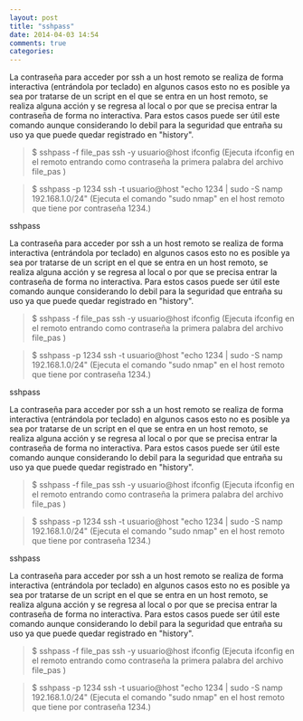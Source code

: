```yaml
---
layout: post
title: "sshpass"
date: 2014-04-03 14:54
comments: true
categories: 
---
```

La contraseña para acceder por ssh a un host remoto se realiza de forma interactiva (entrándola por teclado) en algunos casos esto no es posible ya sea por tratarse de un script en el que se entra en un host remoto, se realiza alguna acción y se regresa al local o por que se precisa entrar la contraseña de forma no interactiva. Para estos casos puede ser útil este comando aunque considerando lo debil para la seguridad que entraña su uso ya que puede quedar registrado en "history". 

>$ sshpass -f file_pas ssh -y usuario@host ifconfig (Ejecuta ifconfig en el remoto entrando como contraseña la primera palabra del archivo file_pas ) 

>$ sshpass -p 1234 ssh -t usuario@host "echo 1234 | sudo -S namp 192.168.1.0/24" (Ejecuta el comando "sudo nmap" en el host remoto que tiene por contraseña 1234.)

sshpass 

La contraseña para acceder por ssh a un host remoto se realiza de forma interactiva (entrándola por teclado) en algunos casos esto no es posible ya sea por tratarse de un script en el que se entra en un host remoto, se realiza alguna acción y se regresa al local o por que se precisa entrar la contraseña de forma no interactiva. Para estos casos puede ser útil este comando aunque considerando lo debil para la seguridad que entraña su uso ya que puede quedar registrado en "history". 

>$ sshpass -f file_pas ssh -y usuario@host ifconfig (Ejecuta ifconfig en el remoto entrando como contraseña la primera palabra del archivo file_pas ) 

>$ sshpass -p 1234 ssh -t usuario@host "echo 1234 | sudo -S namp 192.168.1.0/24" (Ejecuta el comando "sudo nmap" en el host remoto que tiene por contraseña 1234.)

sshpass 

La contraseña para acceder por ssh a un host remoto se realiza de forma interactiva (entrándola por teclado) en algunos casos esto no es posible ya sea por tratarse de un script en el que se entra en un host remoto, se realiza alguna acción y se regresa al local o por que se precisa entrar la contraseña de forma no interactiva. Para estos casos puede ser útil este comando aunque considerando lo debil para la seguridad que entraña su uso ya que puede quedar registrado en "history". 

>$ sshpass -f file_pas ssh -y usuario@host ifconfig (Ejecuta ifconfig en el remoto entrando como contraseña la primera palabra del archivo file_pas ) 

>$ sshpass -p 1234 ssh -t usuario@host "echo 1234 | sudo -S namp 192.168.1.0/24" (Ejecuta el comando "sudo nmap" en el host remoto que tiene por contraseña 1234.)

sshpass 

La contraseña para acceder por ssh a un host remoto se realiza de forma interactiva (entrándola por teclado) en algunos casos esto no es posible ya sea por tratarse de un script en el que se entra en un host remoto, se realiza alguna acción y se regresa al local o por que se precisa entrar la contraseña de forma no interactiva. Para estos casos puede ser útil este comando aunque considerando lo debil para la seguridad que entraña su uso ya que puede quedar registrado en "history". 

>$ sshpass -f file_pas ssh -y usuario@host ifconfig (Ejecuta ifconfig en el remoto entrando como contraseña la primera palabra del archivo file_pas ) 

>$ sshpass -p 1234 ssh -t usuario@host "echo 1234 | sudo -S namp 192.168.1.0/24" (Ejecuta el comando "sudo nmap" en el host remoto que tiene por contraseña 1234.)

